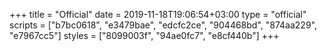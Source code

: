 +++
title = "Official"
date = 2019-11-18T19:06:54+03:00
type = "official"
scripts = ["b7bc0618", "e3479bae", "edcfc2ce", "904468bd", "874aa229", "e7967cc5"]
styles = ["8099003f", "94ae0fc7", "e8cf440b"]
+++

